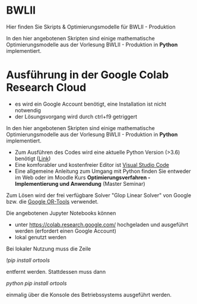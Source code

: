 # BWLII
Hier finden Sie Skripts &amp; Optimierungsmodelle für BWLII - Produktion 

In den hier angebotenen Skripten sind einige mathematische Optimierungsmodelle aus der Vorlesung BWLII - Produktion in **Python** implementiert.

# Ausführung in der Google Colab Research Cloud

* es wird ein Google Account benötigt, eine Installation ist nicht notwendig
* der Lösungsvorgang wird durch ctrl+f9 getriggert 

In den hier angebotenen Skripten sind einige mathematische Optimierungsmodelle aus der Vorlesung BWLII - Produktion in **Python** implementiert.
* Zum Ausführen des Codes wird eine aktuelle Python Version (>3.6) benötigt ([Link](https://www.python.org/downloads/)) 
* Eine komforabler und kostenfreier Editor ist [Visual Studio Code](https://code.visualstudio.com/)
* Eine allgemeine Anleitung zum Umgang mit Python finden Sie entweder im Web oder im Moodle Kurs **Optimierungsverfahren - Implementierung und Anwendung** (Master Seminar)

Zum Lösen wird der frei verfügbare Solver "Glop Linear Solver" von Google bzw. die [Google OR-Tools](https://developers.google.com/optimization) verwendet.

Die angebotenen Jupyter Notebooks können 
* unter https://colab.research.google.com/ hochgeladen und ausgeführt werden (erfordert einen Google Account)
* lokal genutzt werden

Bei lokaler Nutzung muss die Zeile 

*!pip install ortools* 

entfernt werden. Stattdessen muss dann 

*python pip install ortools* 

einmalig über die Konsole des Betriebssystems ausgeführt werden.

